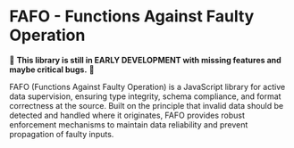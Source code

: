 # FAFO - Functions Against Faulty Operation

:construction: **This library is still in EARLY DEVELOPMENT with missing features and maybe critical bugs.** :construction:

FAFO (Functions Against Faulty Operation) is a JavaScript library for active data supervision, ensuring type integrity, schema compliance, and format correctness at the source. Built on the principle that invalid data should be detected and handled where it originates, FAFO provides robust enforcement mechanisms to maintain data reliability and prevent propagation of faulty inputs.
